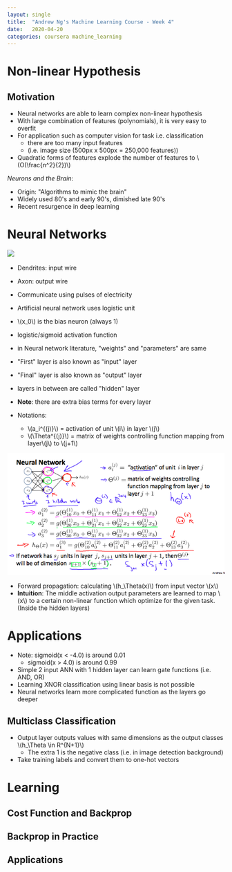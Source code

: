 ```yaml
---
layout: single
title:  "Andrew Ng's Machine Learning Course - Week 4"
date:   2020-04-20
categories: coursera machine_learning
---
```

# Non-linear Hypothesis

## Motivation
- Neural networks are able to learn complex non-linear hypothesis
- With large combination of features (polynomials), it is very easy to overfit
- For application such as computer vision for task i.e. classification
  - there are too many input features
  - (i.e. image size (500px x 500px = 250,000 features))
- Quadratic forms of features explode the number of features to \\(O(\frac{n^2}{2})\\)

*Neurons and the Brain*:
- Origin: "Algorithms to mimic the brain"
- Widely used 80's and early 90's, dimished late 90's
- Recent resurgence in deep learning

# Neural Networks
![](https://cdn.hswstatic.com/gif/brain-neuron-a.gif)
- Dendrites: input wire
- Axon: output wire
- Communicate using pulses of electricity
- Artificial neural network uses logistic unit

- \\(x_0\\) is the bias neuron (always 1)
- logistic/sigmoid activation function
- in Neural network literature, "weights" and "parameters" are same
- "First" layer is also known as "input" layer
- "Final" layer is also known as "output" layer
- layers in between are called "hidden" layer
- **Note**: there are extra bias terms for every layer
- Notations:
  - \\(a_i^{(j)}\\) = activation of unit \\(i\\) in layer \\(j\\)
  - \\(\Theta^{(j)}\\) = matrix of weights controlling function mapping from layer\\(j\\) to \\(j+1\\)

![](/assets/images/ann.png)

- Forward propagation: calculating \\(h_\Theta(x)\\) from input vector \\(x\\)
- **Intuition**: The middle activation output parameters are learned to map \\(x\\) to a certain non-linear function which optimize for the given task. (Inside the hidden layers)

# Applications
- Note: sigmoid(x < -4.0) is around 0.01
  - sigmoid(x > 4.0) is around 0.99
- Simple 2 input ANN with 1 hidden layer can learn gate functions (i.e. AND, OR)
- Learning XNOR classification using linear basis is not possible
- Neural networks learn more complicated function as the layers go deeper

## Multiclass Classification
- Output layer outputs values with same dimensions as the output classes \\(h_\Theta \in R^{N+1}\\)
  - The extra 1 is the negative class (i.e. in image detection background)
- Take training labels and convert them to one-hot vectors

# Learning

## Cost Function and Backprop

## Backprop in Practice

## Applications 
